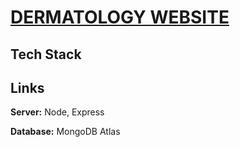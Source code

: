 #  [DERMATOLOGY WEBSITE](https://dermatology-website-iota.vercel.app/)

## Tech Stack

## Links

**Server:** Node, Express

**Database:** MongoDB Atlas

